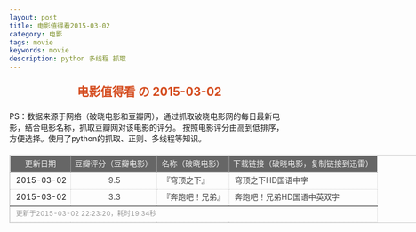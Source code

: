 ```yaml
---
layout: post
title: 电影值得看2015-03-02
category: 电影
tags: movie
keywords: movie 
description: python 多线程 抓取
---
```

<h2 style="text-align:center;color:#D54E21;margin:20px auto">电影值得看 の 2015-03-02</h2>
<div>PS：数据来源于网络（破晓电影和豆瓣网），通过抓取破晓电影网的每日最新电影，结合电影名称，抓取豆瓣网对该电影的评分。
按照电影评分由高到低排序，方便选择。使用了python的抓取、正则、多线程等知识。</div>
<table id="movietb">
	<thead>
		<tr>
			<td min-width="100px">更新日期</td>
			<td min-width="100px">豆瓣评分（豆瓣电影）</td>
			<td min-width="300px">名称（破晓电影）</td>
			<td>下载链接（破晓电影，复制链接到迅雷）</td>
		</tr>
	</thead>
	<tbody>
		<tr>
			<td>2015-03-02</td>
			<td style="color:#FF5138!important;text-align:center;"><a href="http://movie.douban.com/subject/26334244/" target="_blank">9.5</a></td>
			<td>『<a href="http://www.poxiao.com/movie/38118.html" target="_blank">穹顶之下</a>』</td>
			<td><a href="ftp://3:3@p13.poxiao.com:8202/[www.poxiao.com破晓电影]穹顶之下HD国语中字.rmvb" target="_blank">穹顶之下HD国语中字</a></td>
		</tr>
				<tr>
			<td>2015-03-02</td>
			<td style="color:#FF5138!important;text-align:center;"><a href="http://movie.douban.com/subject/26274910/" target="_blank">3.3</a></td>
			<td>『<a href="http://www.poxiao.com/movie/38119.html" target="_blank">奔跑吧！兄弟</a>』</td>
			<td><a href="ftp://2:2@p13.poxiao.com:8202/[www.poxiao.com破晓电影]奔跑吧！兄弟HD国语中英双字.rmvb" target="_blank">奔跑吧！兄弟HD国语中英双字</a></td>
		</tr>
			</tbody>
	<tfoot>
		<tr>
			<td colspan="4">更新于2015-03-02 22:23:20，耗时19.34秒</td>
		</tr>
	</tfoot>
</table>	<style>
	#movietb {width:790px;border:1px #CCCCCC solid;font-size:14px;margin:20px auto;}
	#movietb td {border:1px #CCCCCC dotted;line-height:24px;vertical-align: middle;}
	#movietb a {text-decoration:none;color:#464646; text-shadow:0 1px 0 #F2F2F2;border:0!important}
	#movietb a:hover {text-decoration:underline;color:#D54E21;}
	#movietb tbody tr:hover{background:#CCC}
	#movietb thead {background-color:#666;color:#eee;text-align:center}
	#movietb tbody {text-align:left;}
	#movietb tbody td {padding-left:10px;}
	#movietb tfoot td,.size {padding-left: 10px;font-size:12px;color:#999}
</style>